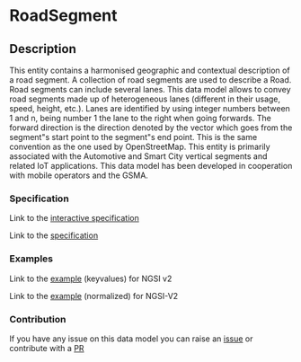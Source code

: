 # RoadSegment

## Description 

This entity contains a harmonised geographic and contextual description of a
road segment. A collection of road segments are used to describe a Road.
Road segments can include several lanes. This data model allows to convey
road segments made up of heterogeneous lanes (different in their usage,
speed, height, etc.). Lanes are identified by using integer numbers between
1 and n, being number 1 the lane to the right when going forwards. The
forward direction is the direction denoted by the vector which goes from the
segment"s start point to the segment"s end point. This is the same
convention as the one used by OpenStreetMap. This entity is primarily
associated with the Automotive and Smart City vertical segments and related
IoT applications. This data model has been developed in cooperation with
mobile operators and the GSMA.

### Specification

Link to the [interactive specification](https://swagger.lab.fiware.org/?url=https://smart-data-models.github.io/dataModel.Transportation/RoadSegment/swagger.yaml)

Link to the [specification](https://smart-data-models.github.io/dataModel.Transportation/RoadSegment/doc/spec.md)
### Examples

Link to the [example](https://smart-data-models.github.io/dataModel.Transportation/RoadSegment/examples/example.json) (keyvalues) for NGSI v2

Link to the [example](https://smart-data-models.github.io/dataModel.Transportation/RoadSegment/examples/example-normalized.json) (normalized) for NGSI-V2
### Contribution

 If you have any issue on this data model you can raise an [issue](https://github.com/smart-data-models/dataModel.Transportation/issues)  or contribute with a [PR](https://github.com/smart-data-models/dataModel.Transportation/pulls)